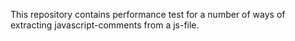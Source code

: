 This repository contains performance test for a number of ways of extracting javascript-comments from a
js-file. 
